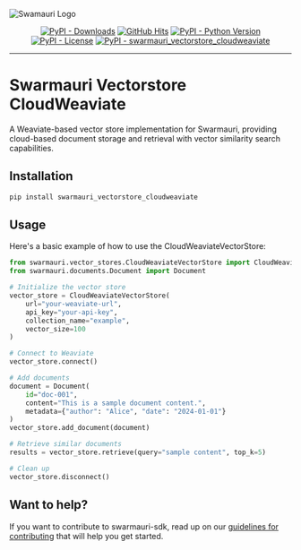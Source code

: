 
![Swamauri Logo](https://res.cloudinary.com/dbjmpekvl/image/upload/v1730099724/Swarmauri-logo-lockup-2048x757_hww01w.png)

<p align="center">
    <a href="https://pypi.org/project/swarmauri_vectorstore_cloudweaviate/">
        <img src="https://img.shields.io/pypi/dm/swarmauri_vectorstore_cloudweaviate" alt="PyPI - Downloads"/></a>
    <a href="https://github.com/swarmauri/swarmauri-sdk/pkgs/community/swarmauri_vectorstore_cloudweaviate/README.md">
        <img src="https://hits.seeyoufarm.com/api/count/incr/badge.svg?url=https://github.com/swarmauri/swarmauri-sdk/pkgs/community/swarmauri_vectorstore_cloudweaviate/README.md&count_bg=%2379C83D&title_bg=%23555555&icon=&icon_color=%23E7E7E7&title=hits&edge_flat=false" alt="GitHub Hits"/></a>
    <a href="https://pypi.org/project/swarmauri_vectorstore_cloudweaviate/">
        <img src="https://img.shields.io/pypi/pyversions/swarmauri_vectorstore_cloudweaviate" alt="PyPI - Python Version"/></a>
    <a href="https://pypi.org/project/swarmauri_vectorstore_cloudweaviate/">
        <img src="https://img.shields.io/pypi/l/swarmauri_vectorstore_cloudweaviate" alt="PyPI - License"/></a>
    <a href="https://pypi.org/project/swarmauri_vectorstore_cloudweaviate/">
        <img src="https://img.shields.io/pypi/v/swarmauri_vectorstore_cloudweaviate?label=swarmauri_vectorstore_cloudweaviate&color=green" alt="PyPI - swarmauri_vectorstore_cloudweaviate"/></a>
</p>

---

# Swarmauri Vectorstore CloudWeaviate

A Weaviate-based vector store implementation for Swarmauri, providing cloud-based document storage and retrieval with vector similarity search capabilities.

## Installation

```bash
pip install swarmauri_vectorstore_cloudweaviate
```

## Usage
Here's a basic example of how to use the CloudWeaviateVectorStore:

```python
from swarmauri.vector_stores.CloudWeaviateVectorStore import CloudWeaviateVectorStore
from swarmauri.documents.Document import Document

# Initialize the vector store
vector_store = CloudWeaviateVectorStore(
    url="your-weaviate-url",
    api_key="your-api-key",
    collection_name="example",
    vector_size=100
)

# Connect to Weaviate
vector_store.connect()

# Add documents
document = Document(
    id="doc-001",
    content="This is a sample document content.",
    metadata={"author": "Alice", "date": "2024-01-01"}
)
vector_store.add_document(document)

# Retrieve similar documents
results = vector_store.retrieve(query="sample content", top_k=5)

# Clean up
vector_store.disconnect()
```

## Want to help?

If you want to contribute to swarmauri-sdk, read up on our [guidelines for contributing](https://github.com/swarmauri/swarmauri-sdk/blob/master/contributing.md) that will help you get started.

